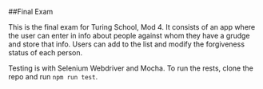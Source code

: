 ##Final Exam

This is the final exam for Turing School, Mod 4. It consists of an app where the user can enter in info about people against whom they have a grudge and store that info. Users can add to the list and modify the forgiveness status of each person. 

Testing is with Selenium Webdriver and Mocha. To run the rests, clone the repo and run `npm run test`. 
